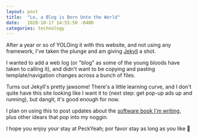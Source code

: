 ```yaml
---
layout: post
title:  "Lo, a Blog is Born Unto the World"
date:   2020-10-17 14:55:50 -0400
categories: technology
---
```


After a year or so of YOLOing it with this website, and not using any framework, I've taken the plunge and am giving [Jekyll][jekyll-home] a shot.

I wanted to add a web log (or "blog" as some of the young bloods have taken to calling it), and didn't want to be copying and pasting template/navigation changes across a bunch of files.

Turns out Jekyll's pretty jawsome! There's a little learning curve, and I don't quite have this site looking like I want it to (next step: get pop-up ads up and running), but dangit, it's good enough for now.

I plan on using this to post updates about the [software book I'm writing][book-news], plus other idears that pop into my noggin.

I hope you enjoy your stay at PeckYeah; por favor stay as long as you like 🙇

[jekyll-home]: https://jekyllrb.com
[book-news]: https://docs.google.com/forms/d/e/1FAIpQLSdSHAza-dYgLOqR20o_hwcTtbd1o4d2d5-0wM8Ssadpnh7hBQ/viewform
